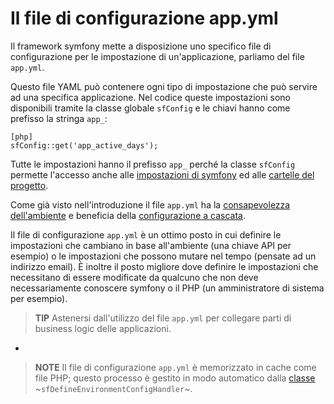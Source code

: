 Il file di configurazione app.yml
=================================

Il framework symfony mette a disposizione uno specifico file di configurazione 
per le impostazione di un'applicazione, parliamo del file `app.yml`.

Questo file YAML può contenere ogni tipo di impostazione che può servire ad una 
specifica applicazione. Nel codice queste impostazioni sono disponibili tramite
la classe globale `sfConfig` e le chiavi hanno come prefisso la stringa `app_`:

    [php]
    sfConfig::get('app_active_days');

Tutte le impostazioni hanno il prefisso `app_` perché la classe `sfConfig` 
permette l'accesso anche alle [impostazioni di symfony](#chapter_03_sub_impostazioni_della_configurazione)
ed alle [cartelle del progetto](#chapter_03_sub_le_directory).

Come già visto nell'introduzione il file `app.yml` ha la 
[consapevolezza dell'ambiente](#chapter_03_consapevolezza_dell_ambiente) e 
beneficia della [configurazione a cascata](#chapter_03_configurazione_a_cascata).

Il file di configurazione `app.yml` è un ottimo posto in cui definire le impostazioni
che cambiano in base all'ambiente (una chiave API per esempio) o le impostazioni
che possono mutare nel tempo (pensate ad un indirizzo email). È inoltre il posto
migliore dove definire le impostazioni che necessitano di essere modificate da
qualcuno che non deve necessariamente conoscere symfony o il PHP 
(un amministratore di sistema per esempio).

>**TIP**
>Astenersi dall'utilizzo del file `app.yml` per collegare parti di business logic
>delle applicazioni.

-

>**NOTE**
>Il file di configurazione `app.yml` è memorizzato in cache come file 
>PHP; questo processo è gestito in modo automatico dalla [classe](#chapter_14_config_handlers_yml)
>~`sfDefineEnvironmentConfigHandler`~.
